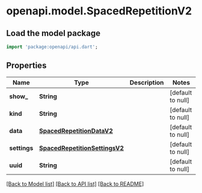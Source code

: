 # openapi.model.SpacedRepetitionV2

## Load the model package
```dart
import 'package:openapi/api.dart';
```

## Properties
Name | Type | Description | Notes
------------ | ------------- | ------------- | -------------
**show_** | **String** |  | [default to null]
**kind** | **String** |  | [default to null]
**data** | [**SpacedRepetitionDataV2**](SpacedRepetitionDataV2.md) |  | [default to null]
**settings** | [**SpacedRepetitionSettingsV2**](SpacedRepetitionSettingsV2.md) |  | [default to null]
**uuid** | **String** |  | [default to null]

[[Back to Model list]](../README.md#documentation-for-models) [[Back to API list]](../README.md#documentation-for-api-endpoints) [[Back to README]](../README.md)


